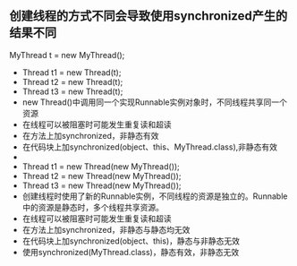 ## 创建线程的方式不同会导致使用synchronized产生的结果不同
  MyThread t = new MyThread();
 * Thread t1 = new Thread(t);
 * Thread t2 = new Thread(t);
 * Thread t3 = new Thread(t);
 * new Thread()中调用同一个实现Runnable实例对象时，不同线程共享同一个资源
 * 在线程可以被阻塞时可能发生重复读和超读
 * 在方法上加synchronized，非静态有效
 * 在代码块上加synchronized(object、this、MyThread.class),非静态有效
 *
 * Thread t1 = new Thread(new MyThread());
 * Thread t2 = new Thread(new MyThread());
 * Thread t3 = new Thread(new MyThread());
 * 创建线程时使用了新的Runnable实例，不同线程的资源是独立的。Runnable中的资源是静态时，多个线程共享资源。
 * 在线程可以被阻塞时可能发生重复读和超读
 * 在方法上加synchronized，非静态与静态均无效
 * 在代码块上加synchronized(object、this)，静态与非静态无效
 * 使用synchronized(MyThread.class)，静态有效，非静态无效
